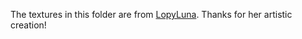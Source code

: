 The textures in this folder are from [LopyLuna](https://github.com/LopyLuna). Thanks for her artistic creation!